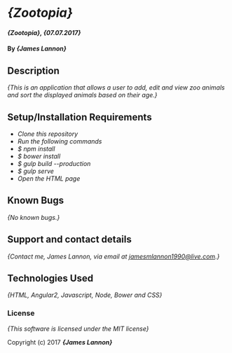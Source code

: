 # _{Zootopia}_

#### _{Zootopia}, {07.07.2017}_

#### By _**{James Lannon}**_

## Description

_{This is an application that allows a user to add, edit and view zoo animals and sort the displayed animals based on their age.}_

## Setup/Installation Requirements

* _Clone this repository_
* _Run the following commands_
* _$ npm install_
* _$ bower install_
* _$ gulp build --production_
* _$ gulp serve_
* _Open the HTML page_


## Known Bugs

_{No known bugs.}_

## Support and contact details

_{Contact me, James Lannon, via email at jamesmlannon1990@live.com.}_

## Technologies Used

_{HTML, Angular2, Javascript, Node, Bower and CSS}_

### License

*{This software is licensed under the MIT license}*

Copyright (c) 2017 **_{James Lannon}_**
